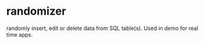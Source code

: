 randomizer
==========

randomly insert, edit or delete data from SQL table(s). Used in demo for real time apps.
